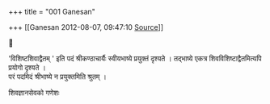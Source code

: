 +++
title = "001 Ganesan"

+++
[[Ganesan	2012-08-07, 09:47:10 [Source](https://groups.google.com/g/bvparishat/c/2omzAIc4HCM)]]





'विशिष्टशिवाद्वैतम् ' इति पदं श्रीकण्ठाचार्यैः स्वीयभाष्ये प्रयुक्तं दृश्यते । तद्भाष्ये एकत्र शिवविशिष्टाद्वैतमित्यपि प्रयोगो दृश्यते ।  
परं पदमिदं श्रीभाष्ये न प्रयुक्तमिति श्रुतम् ।  
  
शिवज्ञानसेवको गणेशः  
  

